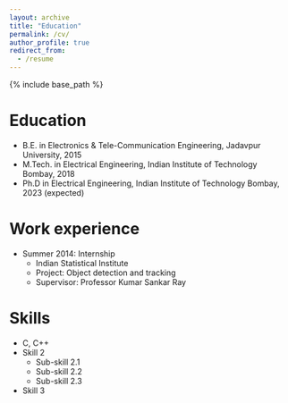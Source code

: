 ```yaml
---
layout: archive
title: "Education"
permalink: /cv/
author_profile: true
redirect_from:
  - /resume
---
```


{% include base_path %}

Education
======
* B.E. in Electronics & Tele-Communication Engineering, Jadavpur University, 2015
* M.Tech. in Electrical Engineering, Indian Institute of Technology Bombay, 2018
* Ph.D in Electrical Engineering, Indian Institute of Technology Bombay, 2023 (expected)

Work experience
======
* Summer 2014: Internship
  * Indian Statistical Institute
  * Project: Object detection and tracking
  * Supervisor: Professor Kumar Sankar Ray
  
Skills
======
* C, C++
* Skill 2
  * Sub-skill 2.1
  * Sub-skill 2.2
  * Sub-skill 2.3
* Skill 3